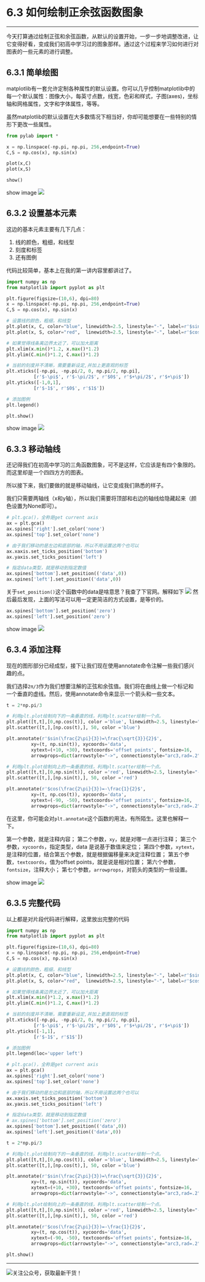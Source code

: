 # 6.3 如何绘制正余弦函数图象

---


今天打算通过绘制正弦和余弦函数，从默认的设置开始，一步一步地调整改进，让它变得好看，变成我们初高中学习过的图象那样。通过这个过程来学习如何进行对图表的一些元素的进行调整。

## 6.3.1 简单绘图

matplotlib有一套允许定制各种属性的默认设置。你可以几乎控制matplotlib中的每一个默认属性：图像大小，每英寸点数，线宽，色彩和样式，子图(axes)，坐标轴和网格属性，文字和字体属性，等等。

虽然matplotlib的默认设置在大多数情况下相当好，你却可能想要在一些特别的情形下更改一些属性。

```python
from pylab import *

x = np.linspace(-np.pi, np.pi, 256,endpoint=True)
C,S = np.cos(x), np.sin(x)

plot(x,C)
plot(x,S)

show()
```
show image
![](http://image.python-online.cn/20190511164936.png)

## 6.3.2 设置基本元素

这边的基本元素主要有几下几点：

1. 线的颜色，粗细，和线型
2. 刻度和标签
3. 还有图例

代码比较简单，基本上在我的第一讲内容里都讲过了。

```python
import numpy as np
from matplotlib import pyplot as plt

plt.figure(figsize=(10,6), dpi=80)
x = np.linspace(-np.pi, np.pi, 256,endpoint=True)
C,S = np.cos(x), np.sin(x)

# 设置线的颜色，粗细，和线型
plt.plot(x, C, color="blue", linewidth=2.5, linestyle="-", label=r'$sin(x)$')
plt.plot(x, S, color="red",  linewidth=2.5, linestyle="-", label=r'$cos(x)$')

# 如果觉得线条离边界太近了，可以加大距离
plt.xlim(x.min()*1.2, x.max()*1.2)
plt.ylim(C.min()*1.2, C.max()*1.2)

# 当前的刻度并不清晰，需要重新设定,并加上更直观的标签
plt.xticks([-np.pi, -np.pi/2, 0, np.pi/2, np.pi],
          [r'$-\pi$', r'$-\pi/2$', r'$0$', r'$+\pi/2$', r'$+\pi$'])
plt.yticks([-1,0,1],
          [r'$-1$', r'$0$', r'$1$'])

# 添加图例
plt.legend()

plt.show()
```
show image
![](http://image.python-online.cn/20190511164949.png)
## 6.3.3 移动轴线

还记得我们在初高中学习的三角函数图象，可不是这样，它应该是有四个象限的。而这里却是一个四四方方的图表。

所以接下来，我们要做的就是移动轴线，让它变成我们熟悉的样子。

我们只需要两轴线（x和y轴），所以我们需要将顶部和右边的轴线给隐藏起来（颜色设置为None即可）。

```python
# plt.gca()，全称是get current axis
ax = plt.gca()
ax.spines['right'].set_color('none')
ax.spines['top'].set_color('none')

# 由于我们移动的是左边和底部的轴，所以不用设置这两个也可以
ax.xaxis.set_ticks_position('bottom')
ax.yaxis.set_ticks_position('left')

# 指定data类型，就是移动到指定数值
ax.spines['bottom'].set_position(('data',0))
ax.spines['left'].set_position(('data',0))
```
关于`set_position()`这个函数中的data是啥意思？我查了下官网。解释如下
![](http://image.python-online.cn/20190511165003.png)
然后最后发现，上面的写法可以用一定更简洁的方式设置，是等价的。
```python
ax.spines['bottom'].set_position('zero')
ax.spines['left'].set_position('zero')
```

show image
![](http://image.python-online.cn/20190511165013.png)
## 6.3.4 添加注释

现在的图形部分已经成型，接下让我们现在使用annotate命令注解一些我们感兴趣的点。

我们选择`2π/3`作为我们想要注解的正弦和余弦值。我们将在曲线上做一个标记和一个垂直的虚线。然后，使用annotate命令来显示一个箭头和一些文本。

```python
t = 2*np.pi/3

# 利用plt.plot绘制向下的一条垂直的线，利用plt.scatter绘制一个点。
plt.plot([t,t],[0,np.cos(t)], color ='blue', linewidth=2.5, linestyle="--")
plt.scatter([t,],[np.cos(t),], 50, color ='blue')

plt.annotate(r'$sin(\frac{2\pi}{3})=\frac{\sqrt{3}}{2}$',
         xy=(t, np.sin(t)), xycoords='data',
         xytext=(+10, +30), textcoords='offset points', fontsize=16,
         arrowprops=dict(arrowstyle="->", connectionstyle="arc3,rad=.2"))

# 利用plt.plot绘制向上的一条垂直的线，利用plt.scatter绘制一个点。
plt.plot([t,t],[0,np.sin(t)], color ='red', linewidth=2.5, linestyle="--")
plt.scatter([t,],[np.sin(t),], 50, color ='red')

plt.annotate(r'$cos(\frac{2\pi}{3})=-\frac{1}{2}$',
         xy=(t, np.cos(t)), xycoords='data',
         xytext=(-90, -50), textcoords='offset points', fontsize=16,
         arrowprops=dict(arrowstyle="->", connectionstyle="arc3,rad=.2"))
```

在这里，你可能会对`plt.annotate`这个函数的用法，有所陌生。这里也解释一下。

第一个参数，就是注释内容；
第二个参数，`xy`，就是对哪一点进行注释；
第三个参数，`xycoords`，指定类型，data 是说基于数值来定位；
第四个参数，`xytext`，是注释的位置，结合第五个参数，就是根据偏移量来决定注释位置；
第五个参数，`textcoords`，值为offset points，就是说是相对位置；
第六个参数，`fontsize`，注释大小；
第七个参数，`arrowprops`，对箭头的类型的一些设置。

show image
![](http://image.python-online.cn/20190511165020.png)

## 6.3.5 完整代码

以上都是对片段代码进行解释，这里放出完整的代码
```python
import numpy as np
from matplotlib import pyplot as plt

plt.figure(figsize=(10,6), dpi=80)
x = np.linspace(-np.pi, np.pi, 256,endpoint=True)
C,S = np.cos(x), np.sin(x)

# 设置线的颜色，粗细，和线型
plt.plot(x, C, color="blue", linewidth=2.5, linestyle="-", label=r'$sin(x)$')
plt.plot(x, S, color="red",  linewidth=2.5, linestyle="-", label=r'$cos(x)$')

# 如果觉得线条离边界太近了，可以加大距离
plt.xlim(x.min()*1.2, x.max()*1.2)
plt.ylim(C.min()*1.2, C.max()*1.2)

# 当前的刻度并不清晰，需要重新设定,并加上更直观的标签
plt.xticks([-np.pi, -np.pi/2, 0, np.pi/2, np.pi],
          [r'$-\pi$', r'$-\pi/2$', r'$0$', r'$+\pi/2$', r'$+\pi$'])
plt.yticks([-1,1],
          [r'$-1$', r'$1$'])

# 添加图例
plt.legend(loc='upper left')

# plt.gca()，全称是get current axis
ax = plt.gca()
ax.spines['right'].set_color('none')
ax.spines['top'].set_color('none')

# 由于我们移动的是左边和底部的轴，所以不用设置这两个也可以
ax.xaxis.set_ticks_position('bottom')
ax.yaxis.set_ticks_position('left')

# 指定data类型，就是移动到指定数值
# ax.spines['bottom'].set_position('zero')
ax.spines['bottom'].set_position(('data',0))
ax.spines['left'].set_position(('data',0))

t = 2*np.pi/3

# 利用plt.plot绘制向下的一条垂直的线，利用plt.scatter绘制一个点。
plt.plot([t,t],[0,np.cos(t)], color ='blue', linewidth=2.5, linestyle="--")
plt.scatter([t,],[np.cos(t),], 50, color ='blue')

plt.annotate(r'$sin(\frac{2\pi}{3})=\frac{\sqrt{3}}{2}$',
         xy=(t, np.sin(t)), xycoords='data',
         xytext=(+10, +30), textcoords='offset points', fontsize=16,
         arrowprops=dict(arrowstyle="->", connectionstyle="arc3,rad=.2"))

# 利用plt.plot绘制向上的一条垂直的线，利用plt.scatter绘制一个点。
plt.plot([t,t],[0,np.sin(t)], color ='red', linewidth=2.5, linestyle="--")
plt.scatter([t,],[np.sin(t),], 50, color ='red')

plt.annotate(r'$cos(\frac{2\pi}{3})=-\frac{1}{2}$',
         xy=(t, np.cos(t)), xycoords='data',
         xytext=(-90, -50), textcoords='offset points', fontsize=16,
         arrowprops=dict(arrowstyle="->", connectionstyle="arc3,rad=.2"))

plt.show()
```

---

![关注公众号，获取最新干货！](http://image.python-online.cn/20191117155836.png)
